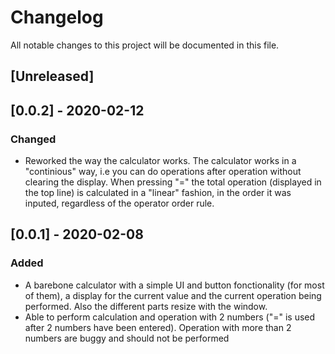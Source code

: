 # Changelog
All notable changes to this project will be documented in this file.

## [Unreleased]

## [0.0.2] - 2020-02-12
### Changed
 - Reworked the way the calculator works. The calculator works in a "continious" way, i.e you can do operations after operation without clearing the display. When pressing "=" the total operation (displayed in the top line) is calculated in a "linear" fashion, in the order it was inputed, regardless of the operator order rule.

## [0.0.1] - 2020-02-08
### Added
 - A barebone calculator with a simple UI and button fonctionality (for most of them), a display for the current value and the current operation being performed. Also the different parts resize with the window.
 - Able to perform calculation and operation with 2 numbers ("=" is used after 2 numbers have been entered). Operation with more than 2 numbers are buggy and should not be performed